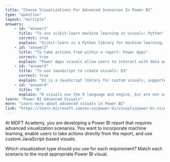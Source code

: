 ```yaml
---
title: "Choose Visualizations For Advanced Scenarios In Power BI"
type: "question"
layout: "multiple"
answers:
    - id: "answer1"
      title: "To use scikit-learn machine learning in visuals: Python"
      correct: true
      explain: "Scikit-learn is a Python library for machine learning, and Python visuals can use it in Power BI."
    - id: "answer2"
      title: "To take actions from within a report: Power Apps"
      correct: true
      explain: "Power Apps visuals allow users to interact with data and perform actions from within Power BI reports."
    - id: "answer3"
      title: "To use JavaScript to create visuals: D3"
      correct: true
      explain: "D3 is a JavaScript library for custom visuals, supported in Power BI via custom visualizations."
    - id: "answer4"
      title: "R"
      explain: "R visuals use the R language and engine, but are not used for scikit-learn or JavaScript visuals."
learn: "Power BI Advanced Visuals"
more: "Learn more about advanced visuals in Power BI"
link: "https://learn.microsoft.com/en-us/power-bi/visuals/power-bi-visualization-python"
---
```

At MDFT Academy, you are developing a Power BI report that requires advanced visualization scenarios. You want to incorporate machine learning, enable users to take actions directly from the report, and use custom JavaScript-based visuals.

Which visualization type should you use for each requirement? Match each scenario to the most appropriate Power BI visual.
